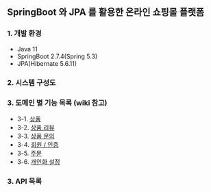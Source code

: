 ## SpringBoot 와 JPA 를 활용한 온라인 쇼핑몰 플랫폼

### 1. 개발 환경
* Java 11
* SpringBoot 2.7.4(Spring 5.3)
* JPA(Hibernate 5.6.11)

### 2. 시스템 구성도


### 3. 도메인 별 기능 목록 (wiki 참고)
* 3-1. [상품](https://github.com/dongha-byun/springboot-shoppingmall/wiki/1.-%EC%83%81%ED%92%88-%EC%A3%BC%EC%9A%94-%EA%B8%B0%EB%8A%A5)
* 3-2. [상품 리뷰](https://github.com/dongha-byun/springboot-shoppingmall/wiki/2.-%EC%83%81%ED%92%88-%EB%A6%AC%EB%B7%B0-%EA%B4%80%EB%A0%A8-%EC%A3%BC%EC%9A%94-%EA%B8%B0%EB%8A%A5)
* 3-3. [상품 문의](https://github.com/dongha-byun/springboot-shoppingmall/wiki/3.-%EC%83%81%ED%92%88-%EB%AC%B8%EC%9D%98-%EA%B4%80%EB%A0%A8-%EC%A3%BC%EC%9A%94-%EA%B8%B0%EB%8A%A5)
* 3-4. [회원 / 인증](https://github.com/dongha-byun/springboot-shoppingmall/wiki/4.-%ED%9A%8C%EC%9B%90-%EC%9D%B8%EC%A6%9D-%EA%B4%80%EB%A0%A8-%EC%A3%BC%EC%9A%94-%EA%B8%B0%EB%8A%A5)
* 3-5. [주문](https://github.com/dongha-byun/springboot-shoppingmall/wiki/5.-%EC%A3%BC%EB%AC%B8-%EA%B4%80%EB%A0%A8-%EC%A3%BC%EC%9A%94-%EA%B8%B0%EB%8A%A5)
* 3-6. [개인화 설정](https://github.com/dongha-byun/springboot-shoppingmall/wiki/6.-%EA%B0%9C%EC%9D%B8%ED%99%94-%EC%84%A4%EC%A0%95)


### 3. API 목록


